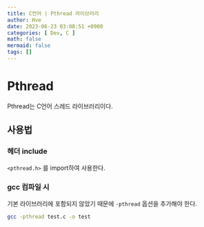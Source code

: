 ```yaml
---
title: C언어 | Pthread 라이브러리
author: Hve
date: 2023-06-23 03:08:51 +0900
categories: [ Dev, C ]
math: false
mermaid: false
tags: []
---
```


# Pthread

Pthread는 C언어 스레드 라이브러리이다.

## 사용법

### 헤더 include

`<pthread.h>` 를 import하여 사용한다.

### gcc 컴파일 시

기본 라이브러리에 포함되지 않았기 때문에 `-pthread` 옵션을 추가해야 한다.

```bash
gcc -pthread test.c -o test
```